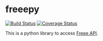 # freeepy

[![Build Status](https://travis-ci.org/ksato9700/freeepy.svg?branch=master)](https://travis-ci.org/ksato9700/freeepy) [![Coverage Status](https://coveralls.io/repos/github/ksato9700/freeepy/badge.svg?branch=master)](https://coveralls.io/github/ksato9700/freeepy?branch=master)

This is a python library to access [Freee API](https://secure.freee.co.jp/developers/api/doc).
